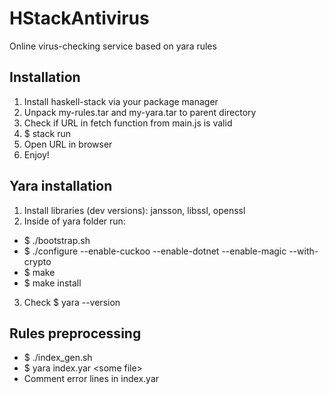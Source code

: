 # HStackAntivirus
Online virus-checking service based on yara rules

## Installation
1. Install haskell-stack via your package manager
2. Unpack my-rules.tar and my-yara.tar to parent directory
4. Check if URL in fetch function from main.js is valid
5. $ stack run
5. Open URL in browser
7. Enjoy!

## Yara installation
1. Install libraries (dev versions): jansson, libssl, openssl
2. Inside of yara folder run:
* $ ./bootstrap.sh
* $ ./configure --enable-cuckoo --enable-dotnet --enable-magic --with-crypto
* $ make
* $ make install
3. Check $ yara --version

## Rules preprocessing
- $ ./index_gen.sh
- $ yara index.yar \<some file\>
- Comment error lines in index.yar
